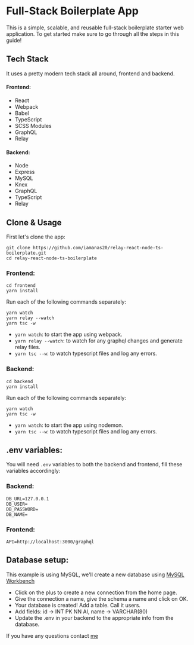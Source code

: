 # Full-Stack Boilerplate App

This is a simple, scalable, and reusable full-stack boilerplate starter web application. To get started make sure to go through all the steps in this guide!

## Tech Stack

It uses a pretty modern tech stack all around, frontend and backend.

#### Frontend:
- React
- Webpack
- Babel
- TypeScript
- SCSS Modules
- GraphQL
- Relay

#### Backend:
- Node
- Express
- MySQL
- Knex
- GraphQL
- TypeScript
- Relay

## Clone & Usage

First let's clone the app:

```
git clone https://github.com/iamanas20/relay-react-node-ts-boilerplate.git
cd relay-react-node-ts-boilerplate
```

### Frontend:
```
cd frontend
yarn install
```
Run each of the following commands separately:
```
yarn watch
yarn relay --watch
yarn tsc -w
```
- `yarn watch`: to start the app using webpack.
- `yarn relay --watch`: to watch for any graphql changes and generate relay files.
- `yarn tsc --w`: to watch typescript files and log any errors.

### Backend:
```
cd backend
yarn install
```
Run each of the following commands separately:
```
yarn watch
yarn tsc -w
```
- `yarn watch`: to start the app using nodemon.
- `yarn tsc --w`: to watch typescript files and log any errors.

## .env variables:

You will need `.env` variables to both the backend and frontend, fill these variables accordingly:

### Backend:
```
DB_URL=127.0.0.1
DB_USER=
DB_PASSWORD=
DB_NAME=
```

### Frontend:
```
API=http://localhost:3000/graphql
```

## Database setup:

This example is using MySQL, we'll create a new database using [MySQL Workbench](https://www.mysql.com/products/workbench/)
- Click on the plus to create a new connection from the home page.
- Give the connection a name, give the schema a name and click on OK.
- Your database is created! Add a table. Call it users.
- Add fields: id -> INT PK NN AI, name -> VARCHAR(80)
- Update the .env in your backend to the appropriate info from the database.

If you have any questions contact [me](https://www.facebook.com/iamanas22/)
